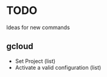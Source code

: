 # TODO

Ideas for new commands

## gcloud
* Set Project (list)
* Activate a valid configuration (list)
